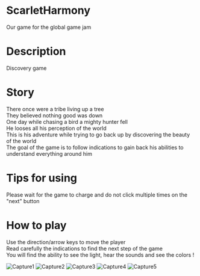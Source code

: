 # ScarletHarmony
Our game for the global game jam

# Description
Discovery game

# Story
There once were a tribe living up a tree\
They believed nothing good was down\
One day while chasing a bird a mighty hunter fell\
He looses all his perception of the world\
This is his adventure while trying to go back up by discovering the beauty of the world\
The goal of the game is to follow indications to gain back his abilities to understand everything around him

# Tips for using
Please wait for the game to charge and do not click multiple times on the "next" button

# How to play
Use the direction/arrow keys to move the player\
Read carefully the indications to find the next step of the game\
You will find the ability to see the light, hear the sounds and see the colors !

![Capture1](https://user-images.githubusercontent.com/52639848/106398446-1c7c5a80-6413-11eb-921b-9756077e1e1c.PNG)
![Capture2](https://user-images.githubusercontent.com/52639848/106398447-1d14f100-6413-11eb-82a4-70fdde0c68bf.PNG)
![Capture3](https://user-images.githubusercontent.com/52639848/106398449-1dad8780-6413-11eb-9c0e-222101f8fa7c.PNG)
![Capture4](https://user-images.githubusercontent.com/52639848/106398548-ac220900-6413-11eb-98e9-2944bc02d360.PNG)
![Capture5](https://user-images.githubusercontent.com/52639848/106398445-1be3c400-6413-11eb-9410-ba72e313fce7.PNG)
